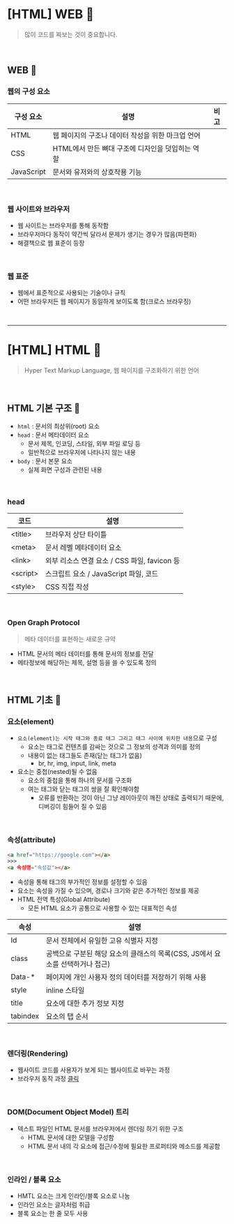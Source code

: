 # [HTML] WEB 📝

> 많이 코드를 짜보는 것이 중요합니다.

<br />

## **WEB 💭**

### **웹의 구성 요소**

| 구성 요소  | 설명                                              | 비고 |
| ---------- | ------------------------------------------------- | ---- |
| HTML       | 웹 페이지의 구조나 데이터 작성을 위한 마크업 언어 |      |
| CSS        | HTML에서 만든 뼈대 구조에 디자인을 덧입히는 역할  |      |
| JavaScript | 문서와 유저와의 상호작용 기능                     |      |

<br />

### **웹 사이트와 브라우저**

- 웹 사이트는 브라우저를 통해 동작함
- 브라우저마다 동작이 약간씩 달라서 문제가 생기는 경우가 많음(파편화)
- 해결책으로 웹 표준이 등장

<br />

### **웹 표준**

- 웹에서 표준적으로 사용되는 기술이나 규칙
- 어떤 브라우저든 웹 페이지가 동일하게 보이도록 함(크로스 브라우징)

<br />

---

# [HTML] HTML 📝

> Hyper Text Markup Language, 웹 페이지를 구조화하기 위한 언어

<br />

## **HTML 기본 구조 💭**

- `html` : 문서의 최상위(root) 요소
- `head` : 문서 메타데이터 요소
  - 문서 제목, 인코딩, 스타일, 외부 파일 로딩 등
  - 일반적으로 브라우저에 나타나지 않는 내용
- `body` : 문서 본문 요소
  - 실제 화면 구성과 관련된 내용

<br />

### **head**

| 코드      | 설명                                         |
| --------- | -------------------------------------------- |
| \<title>  | 브라우저 상단 타이틀                         |
| \<meta>   | 문서 레벨 메타데이터 요소                    |
| \<link>   | 외부 리소스 연결 요소 / CSS 파일, favicon 등 |
| \<script> | 스크립트 요소 / JavaScript 파일, 코드        |
| \<style>  | CSS 직접 작성                                |

<br />

### **Open Graph Protocol**

> 메타 데이터를 표현하는 새로운 규약

- HTML 문서의 메타 데이터를 통해 문서의 정보를 전달
- 메타정보에 해당하는 제목, 설명 등을 쓸 수 있도록 정의

<br />

## **HTML 기초 💭**

### **요소(element)**

- `요소(element)는 시작 태그와 종료 태그 그리고 태그 사이에 위치한 내용`으로 구성
  - 요소는 태그로 컨텐츠를 감싸는 것으로 그 정보의 성격과 의미를 정의
  - 내용이 없는 태그들도 존재(닫는 태그가 없음)
    - br, hr, img, input, link, meta
- 요소는 중첩(nested)될 수 없음
  - 요소의 중첩을 통해 하나의 문서를 구조화
  - 여는 태그와 닫는 태그의 쌍을 잘 확인해야함
    - 오류를 반환하는 것이 아닌 그냥 레이아웃이 깨진 상태로 출력되기 때문에, 디버깅이 힘들어 질 수 있음

<br />

### **속성(attribute)**

```html
<a href="https://google.com"></a>
>>>
<a 속성명="속성값"></a>
```

- 속성을 통해 태그의 부가적인 정보를 설정할 수 있음
- 요소는 속성을 가질 수 있으며, 경로나 크기와 같은 추가적인 정보를 제공
- HTML 전역 특성(Global Attribute)
  - 모든 HTML 요소가 공통으로 사용할 수 있는 대표적인 속성

| 속성     | 설명                                                                          |
| -------- | ----------------------------------------------------------------------------- |
| Id       | 문서 전체에서 유일한 고유 식별자 지정                                         |
| class    | 공백으로 구분된 해당 요소의 클래스의 목록(CSS, JS에서 요소를 선택하거나 접근) |
| Data-\*  | 페이지에 개인 사용자 정의 데이터를 저장하기 위해 사용                         |
| style    | inline 스타일                                                                 |
| title    | 요소에 대한 추가 정보 지정                                                    |
| tabindex | 요소의 탭 순서                                                                |

<br />

### **렌더링(Rendering)**

- 웹사이트 코드를 사용자가 보게 되는 웹사이트로 바꾸는 과정
- 브라우저 동작 과정 [클릭](https://d2.naver.com/helloworld/59361)

<br />

### **DOM(Document Object Model) 트리**

- 텍스트 파일인 HTML 문서를 브라우저에서 렌더링 하기 위한 구조
  - HTML 문서에 대한 모델을 구성함
  - HTML 문서 내의 각 요소에 접근/수정에 필요한 프로퍼티와 메소드를 제공함

<br />

### **인라인 / 블록 요소**

- HMTL 요소는 크게 인라인/블록 요소로 나눔
- 인라인 요소는 글자처럼 취급
- 블록 요소는 한 줄 모두 사용

<br />
